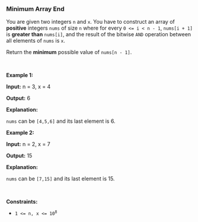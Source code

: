 
<h3>Minimum Array End</h3>
<div><p>You are given two integers <code>n</code> and <code>x</code>. You have to construct an array of <strong>positive</strong> integers <code>nums</code> of size <code>n</code> where for every <code>0 &lt;= i &lt; n - 1</code>, <code>nums[i + 1]</code> is <strong>greater than</strong> <code>nums[i]</code>, and the result of the bitwise <code>AND</code> operation between all elements of <code>nums</code> is <code>x</code>.</p>
<p>Return the <strong>minimum</strong> possible value of <code>nums[n - 1]</code>.</p>
<p> </p>
<p><strong>Example 1:</strong></p>
<div class="example-block">
<p><strong>Input:</strong> <span class="example-io">n = 3, x = 4</span></p>
<p><strong>Output:</strong> <span class="example-io">6</span></p>
<p><strong>Explanation:</strong></p>
<p><code>nums</code> can be <code>[4,5,6]</code> and its last element is 6.</p>
</div>
<p><strong>Example 2:</strong></p>
<div class="example-block">
<p><strong>Input:</strong> <span class="example-io">n = 2, x = 7</span></p>
<p><strong>Output:</strong> <span class="example-io">15</span></p>
<p><strong>Explanation:</strong></p>
<p><code>nums</code> can be <code>[7,15]</code> and its last element is 15.</p>
</div>
<p> </p>
<p><strong>Constraints:</strong></p>
<ul>
<li><code>1 &lt;= n, x &lt;= 10<sup>8</sup></code></li>
</ul>
</div>
